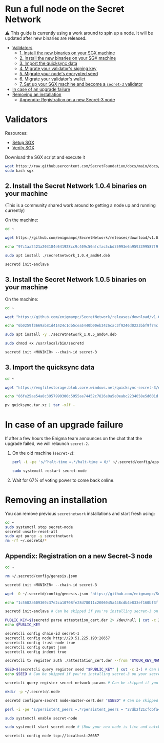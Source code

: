 # Run a full node on the Secret Network

:warning: This guide is currently using a work around to spin up a node. It will be updated after new binaries are released.

- [Validators](#validators)
  - [1. Install the new binaries on your SGX machine](#2-install-the-new-binaries-on-your-sgx-machine)
  - [2. Install the new binaries on your SGX machine](#2-install-the-Secret-Network-binaries-on-your-machine)
  - [3. Import the quicksync data](#3-import-the-quicksync-data)
  - [4. Migrate your validator's signing key](#4-migrate-your-validators-signing-key)
  - [5. Migrate your node's encrypted seed](#5-migrate-your-nodes-encrypted-seed)
  - [6. Migrate your validator's wallet](#6-migrate-your-validators-wallet)
  - [7. Set up your SGX machine and become a `secret-3` validator](#7-set-up-your-sgx-machine-and-become-a-secret-3-validator)
- [In case of an upgrade failure](#in-case-of-an-upgrade-failure)
- [Removing an installation](#removing-an-installation)
  - [Appendix: Registration on a new Secret-3 node](#appendix-registration-on-a-new-secret-3-node)

# Validators

Resources:

- [Setup SGX](node-guides/setup-sgx.md)
- [Verify SGX](node-guides/verify-sgx.md)

Download the SGX script and execute it

```bash
wget https://raw.githubusercontent.com/SecretFoundation/docs/main/docs/node-guides/sgx
sudo bash sgx
```

## 2. Install the Secret Network 1.0.4 binaries on your machine

(This is a community shared work around to getting a node up and running currently)

On the machine:

```bash
cd ~

wget https://github.com/enigmampc/SecretNetwork/releases/download/v1.0.4/secretnetwork_1.0.4_amd64.deb

echo "97c1aa2421a203184e541928cc9c409c50afcfac5cbd55993e6a9593399587f9 secretnetwork_1.0.4_amd64.deb" | sha256sum --check

sudo apt install ./secretnetwork_1.0.4_amd64.deb

secretd init-enclave
```

## 3. Install the Secret Network 1.0.5 binaries on your machine

On the machine:

```bash
cd ~

wget "https://github.com/enigmampc/SecretNetwork/releases/download/v1.0.5/secretnetwork_1.0.5_amd64.deb"

echo "6b0259f3669ab81d41424c1db5cea5440b00eb3426cac3f9246d0223bbf9f74c secretnetwork_1.0.5_amd64.deb" | sha256sum --check

sudo apt install -y ./secretnetwork_1.0.5_amd64.deb

sudo chmod +x /usr/local/bin/secretd

secretd init <MONIKER> --chain-id secret-3
```

## 3. Import the quicksync data

```bash
cd ~

wget "https://engfilestorage.blob.core.windows.net/quicksync-secret-3/quicksync.tar.xz"

echo "66fe25ae54a8c3957999300c5955ee74452c7826e0a5e0eabc2234058e5d601d quicksync.tar.xz" | sha256sum --check

pv quicksync.tar.xz | tar -xJf -
```

# In case of an upgrade failure

If after a few hours the Enigma team announces on the chat that the upgrade failed, we will relaunch `secret-2`.

1. On the old machine (`secret-2`):

   ```bash
   perl -i -pe 's/^halt-time =.*/halt-time = 0/' ~/.secretd/config/app.toml

   sudo systemctl restart secret-node
   ```

2. Wait for 67% of voting power to come back online.

# Removing an installation

You can remove previous `secretnetwork` installations and start fresh using:

```bash
cd ~
sudo systemctl stop secret-node
secretd unsafe-reset-all
sudo apt purge -y secretnetwork
rm -rf ~/.secretd/*
```

## Appendix: Registration on a new Secret-3 node

```bash
cd ~

rm ~/.secretd/config/genesis.json

secretd init <MONIKER> --chain-id secret-3

wget -O ~/.secretd/config/genesis.json "https://github.com/enigmampc/SecretNetwork/releases/download/v1.0.5/genesis.json"

echo "1c5682a609369c37e2ca10708fe28d78011c2006045a448cdb4e833ef160bf3f .secretd/config/genesis.json" | sha256sum --check

secretd init-enclave # Can be skipped if you're installing secret-3 on your secret-2 machine

PUBLIC_KEY=$(secretd parse attestation_cert.der 2> /dev/null | cut -c 3-)
echo $PUBLIC_KEY

secretcli config chain-id secret-3
secretcli config node http://20.51.225.193:26657
secretcli config trust-node true
secretcli config output json
secretcli config indent true

secretcli tx register auth ./attestation_cert.der --from "$YOUR_KEY_NAME" --gas 250000 --gas-prices 0.25uscrt # Can be skipped if you're installing secret-3 on your secret-2 machine

SEED=$(secretcli query register seed "$PUBLIC_KEY" | cut -c 3-) # Can be skipped if you're installing secret-3 on your secret-2 machine
echo $SEED # Can be skipped if you're installing secret-3 on your secret-2 machine

secretcli query register secret-network-params # Can be skipped if you're installing secret-3 on your secret-2 machine

mkdir -p ~/.secretd/.node

secretd configure-secret node-master-cert.der "$SEED" # Can be skipped if you're installing secret-3 on your secret-2 machine

perl -i -pe 's/persistent_peers =.*/persistent_peers = "27db2f21cfcbfa40705d5c516858f51d5af07e03\@20.51.225.193:26656"/' ~/.secretd/config/config.toml

sudo systemctl enable secret-node

sudo systemctl start secret-node # (Now your new node is live and catching up)

secretcli config node tcp://localhost:26657
```
